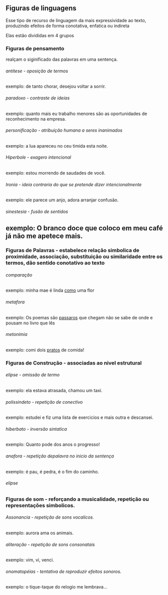 ## Figuras de linguagens

Esse tipo de recurso de linguagem da mais expressividade ao texto, produzindo efeitos de forma conotativa, enfatica ou indireta

Elas estão divididas em 4 grupos

### Figuras de pensamento
realçam o siginificado das palavras em uma sentença.

###### antitese - oposição de termos
exemplo: de tanto chorar, desejou voltar a sorrir.

###### paradoxo - contraste de ideias
exemplo: quanto mais eu trabalho menores são as oportunidades de reconhecimento na empresa.

###### personificação - atribuição humana a seres inanimados
exemplo: a lua apareceu no ceu timida esta noite.

###### Hiperbole - exagero intencional
exemplo: estou morrendo de saudades de você.

###### Ironia - ideia contraria do que se pretende dizer intencionalmente
exemplo: ele parece um anjo, adora arranjar confusão.

###### sinestesia - fusão de sentidos
exemplo: O branco doce que coloco em meu café já não me apetece mais.
---

### Figuras de Palavras - estabelece relação simbolica de proximidade, associação, substituição ou similaridade entre os termos, dão sentido conotativo ao texto

###### comparação
exemplo: minha mae é linda <ins>como</ins> uma flor 

###### metafora
exemplo: Os poemas são <ins>passaros</ins> que chegam não se sabe de onde e pousam no livro que lês

###### metonimia
exemplo: comi dois <ins>pratos</ins> de comida!

### Figuras de Construção - associadas ao nivel estrutural

###### elipse - omissão de termo
exemplo: ela estava atrasada, chamou um taxi.

###### polissindeto - repetição de conectivo
exemplo: estudei e fiz uma lista de exercicios e mais outra e descansei.

###### hiberbato - inversão sintatica
exemplo: Quanto pode dos anos o progresso!

###### anafora - repetição depalavra no inicio da sentença
exemplo: é pau, é pedra, é o fim do caminho.

###### elipse

### Figuras de som - reforçando a musicalidade, repetição ou representações simbolicos.

###### Assonancia - repetição de sons vocalicos.
exemplo: aurora ama os animais.

###### aliteração - repetição de sons consonatais
exemplo: vim, vi, venci.

###### onomatopéias - tentativa de reproduzir efeitos sonoros.
exemplo: o tique-taque do relogio me lembrava...